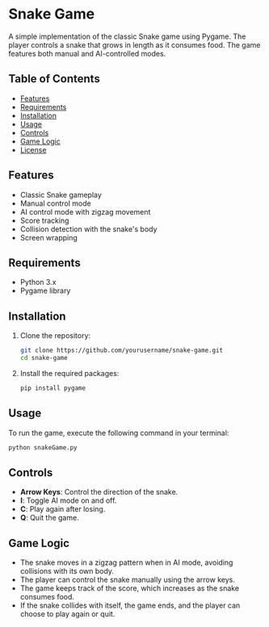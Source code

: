 # Snake Game

A simple implementation of the classic Snake game using Pygame. The player controls a snake that grows in length as it consumes food. The game features both manual and AI-controlled modes.

## Table of Contents

- [Features](#features)
- [Requirements](#requirements)
- [Installation](#installation)
- [Usage](#usage)
- [Controls](#controls)
- [Game Logic](#game-logic)
- [License](#license)

## Features

- Classic Snake gameplay
- Manual control mode
- AI control mode with zigzag movement
- Score tracking
- Collision detection with the snake's body
- Screen wrapping

## Requirements

- Python 3.x
- Pygame library

## Installation

1. Clone the repository:
   ```bash
   git clone https://github.com/yourusername/snake-game.git
   cd snake-game
   ```

2. Install the required packages:
   ```bash
   pip install pygame
   ```

## Usage

To run the game, execute the following command in your terminal:

```bash
python snakeGame.py
```

## Controls

- **Arrow Keys**: Control the direction of the snake.
- **I**: Toggle AI mode on and off.
- **C**: Play again after losing.
- **Q**: Quit the game.

## Game Logic

- The snake moves in a zigzag pattern when in AI mode, avoiding collisions with its own body.
- The player can control the snake manually using the arrow keys.
- The game keeps track of the score, which increases as the snake consumes food.
- If the snake collides with itself, the game ends, and the player can choose to play again or quit.